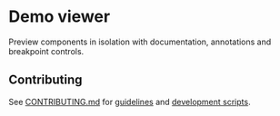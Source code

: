 # Demo viewer

Preview components in isolation with documentation, annotations and breakpoint controls.


## Contributing

See [CONTRIBUTING.md](CONTRIBUTING.md) for [guidelines](CONTRIBUTING.md#guidelines) and [development scripts](CONTRIBUTING.md#scripts).
